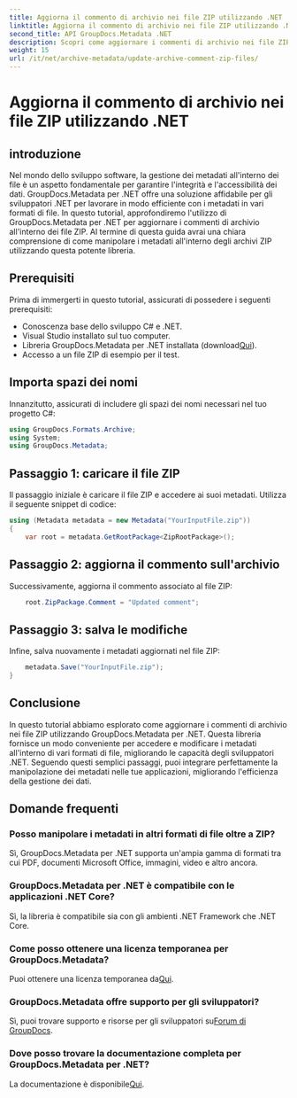 ```yaml
---
title: Aggiorna il commento di archivio nei file ZIP utilizzando .NET
linktitle: Aggiorna il commento di archivio nei file ZIP utilizzando .NET
second_title: API GroupDocs.Metadata .NET
description: Scopri come aggiornare i commenti di archivio nei file ZIP utilizzando GroupDocs.Metadata per .NET. Migliora facilmente la gestione dei metadati nelle applicazioni C#.
weight: 15
url: /it/net/archive-metadata/update-archive-comment-zip-files/
---
```


# Aggiorna il commento di archivio nei file ZIP utilizzando .NET

## introduzione
Nel mondo dello sviluppo software, la gestione dei metadati all'interno dei file è un aspetto fondamentale per garantire l'integrità e l'accessibilità dei dati. GroupDocs.Metadata per .NET offre una soluzione affidabile per gli sviluppatori .NET per lavorare in modo efficiente con i metadati in vari formati di file. In questo tutorial, approfondiremo l'utilizzo di GroupDocs.Metadata per .NET per aggiornare i commenti di archivio all'interno dei file ZIP. Al termine di questa guida avrai una chiara comprensione di come manipolare i metadati all'interno degli archivi ZIP utilizzando questa potente libreria.
## Prerequisiti
Prima di immergerti in questo tutorial, assicurati di possedere i seguenti prerequisiti:
- Conoscenza base dello sviluppo C# e .NET.
- Visual Studio installato sul tuo computer.
-  Libreria GroupDocs.Metadata per .NET installata (download[Qui](https://releases.groupdocs.com/metadata/net/)).
- Accesso a un file ZIP di esempio per il test.

## Importa spazi dei nomi
Innanzitutto, assicurati di includere gli spazi dei nomi necessari nel tuo progetto C#:
```csharp
using GroupDocs.Formats.Archive;
using System;
using GroupDocs.Metadata;
```
## Passaggio 1: caricare il file ZIP
Il passaggio iniziale è caricare il file ZIP e accedere ai suoi metadati. Utilizza il seguente snippet di codice:
```csharp
using (Metadata metadata = new Metadata("YourInputFile.zip"))
{
    var root = metadata.GetRootPackage<ZipRootPackage>();
```
## Passaggio 2: aggiorna il commento sull'archivio
Successivamente, aggiorna il commento associato al file ZIP:
```csharp
    root.ZipPackage.Comment = "Updated comment";
```
## Passaggio 3: salva le modifiche
Infine, salva nuovamente i metadati aggiornati nel file ZIP:
```csharp
    metadata.Save("YourInputFile.zip");
}
```

## Conclusione
In questo tutorial abbiamo esplorato come aggiornare i commenti di archivio nei file ZIP utilizzando GroupDocs.Metadata per .NET. Questa libreria fornisce un modo conveniente per accedere e modificare i metadati all'interno di vari formati di file, migliorando le capacità degli sviluppatori .NET. Seguendo questi semplici passaggi, puoi integrare perfettamente la manipolazione dei metadati nelle tue applicazioni, migliorando l'efficienza della gestione dei dati.

## Domande frequenti
### Posso manipolare i metadati in altri formati di file oltre a ZIP?
Sì, GroupDocs.Metadata per .NET supporta un'ampia gamma di formati tra cui PDF, documenti Microsoft Office, immagini, video e altro ancora.
### GroupDocs.Metadata per .NET è compatibile con le applicazioni .NET Core?
Sì, la libreria è compatibile sia con gli ambienti .NET Framework che .NET Core.
### Come posso ottenere una licenza temporanea per GroupDocs.Metadata?
 Puoi ottenere una licenza temporanea da[Qui](https://purchase.groupdocs.com/temporary-license/).
### GroupDocs.Metadata offre supporto per gli sviluppatori?
 Sì, puoi trovare supporto e risorse per gli sviluppatori su[Forum di GroupDocs](https://forum.groupdocs.com/c/metadata/14).
### Dove posso trovare la documentazione completa per GroupDocs.Metadata per .NET?
 La documentazione è disponibile[Qui](https://tutorials.groupdocs.com/metadata/net/).